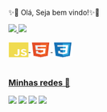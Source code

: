 ✨💜 Olá, Seja bem vindo!✨💜
 <div>
   <a href="https://github.com/Carol-Mammarella">
   <img height="180em" src="https://github-readme-stats.vercel.app/api?username=Carol-Mammarella&show_icons=true&theme=ambient_gradientt&include_all_commits=true&count_private=true"/>
   <img height="180em" src="https://github-readme-stats.vercel.app/api/top-langs/?username=Carol-Mammarella&layout=compact&langs_count=6&theme=ambient_gradient"/>
</div>
    
<div style="display: inline_block"><br>
  <img align="center" alt="Js" height="30" width="40" src="https://raw.githubusercontent.com/devicons/devicon/master/icons/javascript/javascript-plain.svg">
  <img align="center" alt="HTML" height="30" width="40" src="https://raw.githubusercontent.com/devicons/devicon/master/icons/html5/html5-original.svg">
  <img align="center" alt="CSS" height="30" width="40" src="https://raw.githubusercontent.com/devicons/devicon/master/icons/css3/css3-original.svg">
</div>
 
<br>
 
### Minhas redes 💌
 
<div> 
  <a href="https://www.instagram.com/carol_mammarella/" target="_blank"><img src="https://img.shields.io/badge/-Instagram-%23E4405F?style=for-the-badge&logo=instagram&logoColor=white" target="_blank"></a>
 <a href="https://discord.gg/cKS3f43H" target="_blank"><img src="https://img.shields.io/badge/Discord-7289DA?style=for-the-badge&logo=discord&logoColor=white" target="_blank"></a> 
  <a href = "mailto:mammarella.carol@gmail.com"><img src="https://img.shields.io/badge/-Gmail-%23333?style=for-the-badge&logo=gmail&logoColor=white" target="_blank"></a>
  <a href="https://www.linkedin.com/in/caroline-emanuele-sales-mammarella-032735a8/" target="_blank"><img src="https://img.shields.io/badge/-LinkedIn-%230077B5?style=for-the-badge&logo=linkedin&logoColor=white" target="_blank"></a>
</div>
